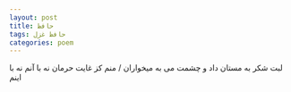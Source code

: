 ```yaml
---
layout: post
title: حافظ
tags: حافظ غزل
categories: poem
---
```


لبت شکر به مستان داد و چشمت می به میخواران / منم کز غایت حرمان نه با آنم نه با اینم